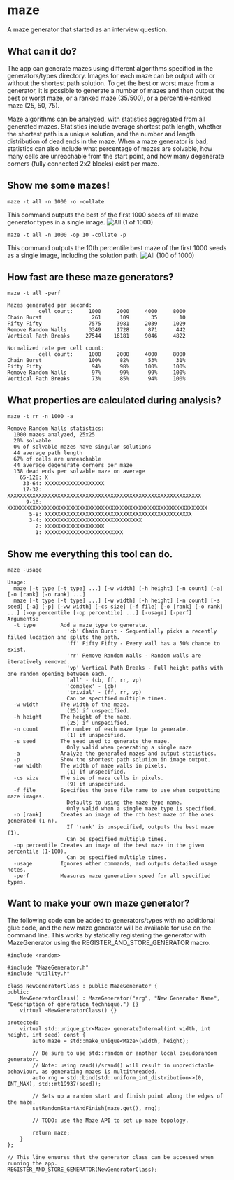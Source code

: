 # maze
A maze generator that started as an interview question.

## What can it do?
The app can generate mazes using different algorithms specified in the generators/types directory. 
Images for each maze can be output with or without the shortest path solution. 
To get the best or worst maze from a generator, it is possible to generate a number of mazes and then output the best or worst maze, or a ranked maze (35/500), or a percentile-ranked maze (25, 50, 75).

Maze algorithms can be analyzed, with statistics aggregated from all generated mazes.
Statistics include average shortest path length, whether the shortest path is a unique solution, and the number and length distribution of dead ends in the maze.
When a maze generator is bad, statistics can also include what percentage of mazes are solvable, how many cells are unreachable from the start point, and how many degenerate corners (fully connected 2x2 blocks) exist per maze.

## Show me some mazes!

```
maze -t all -n 1000 -o -collate
```
This command outputs the best of the first 1000 seeds of all maze generator types in a single image.
![All (1 of 1000)](https://user-images.githubusercontent.com/5326140/233759804-9e3f06a4-4f3d-4349-9285-f662fb690eeb.png)

```
maze -t all -n 1000 -op 10 -collate -p
```
This command outputs the 10th percentile best maze of the first 1000 seeds as a single image, including the solution path.
![All (100 of 1000)](https://user-images.githubusercontent.com/5326140/233760289-a3607ef6-2ff2-45e7-b685-d2ffcbc25211.png)

## How fast are these maze generators?
```
maze -t all -perf

Mazes generated per second:
          cell count:     1000     2000     4000     8000
Chain Burst                261      109       35       10
Fifty Fifty               7575     3981     2039     1029
Remove Random Walls       3349     1728      871      442
Vertical Path Breaks     27544    16181     9046     4822

Normalized rate per cell count:
          cell count:     1000     2000     4000     8000
Chain Burst               100%      82%      53%      31%
Fifty Fifty                94%      98%     100%     100%
Remove Random Walls        97%      99%      99%     100%
Vertical Path Breaks       73%      85%      94%     100%
```

## What properties are calculated during analysis?
```
maze -t rr -n 1000 -a

Remove Random Walls statistics:
  1000 mazes analyzed, 25x25
  20% solvable
  0% of solvable mazes have singular solutions
  44 average path length
  67% of cells are unreachable
  44 average degenerate corners per maze
  138 dead ends per solvable maze on average
    65-128: X
     33-64: XXXXXXXXXXXXXXXXXXX
     17-32: XXXXXXXXXXXXXXXXXXXXXXXXXXXXXXXXXXXXXXXXXXXXXXXXXXXXXXXXXXXXXX
      9-16: XXXXXXXXXXXXXXXXXXXXXXXXXXXXXXXXXXXXXXXXXXXXXXXXXXXXXXXXXXXXXXXX
       5-8: XXXXXXXXXXXXXXXXXXXXXXXXXXXXXXXXXXXXXXXXXXXXXXX
       3-4: XXXXXXXXXXXXXXXXXXXXXXXXXXXXXXX
         2: XXXXXXXXXXXXXXXXXXX
         1: XXXXXXXXXXXXXXXXXXXXXXXXX
```

## Show me everything this tool can do.
```
maze -usage

Usage:
  maze [-t type [-t type] ...] [-w width] [-h height] [-n count] [-a] [-o [rank] [-o rank] ...]
  maze [-t type [-t type] ...] [-w width] [-h height] [-n count] [-s seed] [-a] [-p] [-ww width] [-cs size] [-f file] [-o [rank] [-o rank] ...] [-op percentile [-op percentile] ...] [-usage] [-perf]
Arguments:
  -t type        Add a maze type to generate.
                   'cb' Chain Burst - Sequentially picks a recently filled location and splits the path.
                   'ff' Fifty Fifty - Every wall has a 50% chance to exist.
                   'rr' Remove Random Walls - Random walls are iteratively removed.
                   'vp' Vertical Path Breaks - Full height paths with one random opening between each.
                   'all' - (cb, ff, rr, vp)
                   'complex' - (cb)
                   'trivial' - (ff, rr, vp)
                   Can be specified multiple times.
  -w width       The width of the maze.
                   (25) if unspecified.
  -h height      The height of the maze.
                   (25) if unspecified.
  -n count       The number of each maze type to generate.
                   (1) if unspecified.
  -s seed        The seed used to generate the maze.
                   Only valid when generating a single maze
  -a             Analyze the generated mazes and output statistics.
  -p             Show the shortest path solution in image output.
  -ww width      The width of maze walls in pixels.
                   (1) if unspecified.
  -cs size       The size of maze cells in pixels.
                   (9) if unspecified.
  -f file        Specifies the base file name to use when outputting maze images.
                   Defaults to using the maze type name.
                   Only valid when a single maze type is specified.
  -o [rank]      Creates an image of the nth best maze of the ones generated (1-n).
                   If 'rank' is unspecified, outputs the best maze (1).
                   Can be specified multiple times.
  -op percentile Creates an image of the best maze in the given percentile (1-100).
                   Can be specified multiple times.
  -usage         Ignores other commands, and outputs detailed usage notes.
  -perf          Measures maze generation speed for all specified types.
```

## Want to make your own maze generator?
The following code can be added to generators/types with no additional glue code, and the new maze generator will be available for use on the command line.
This works by statically registering the generator with MazeGenerator using the REGISTER_AND_STORE_GENERATOR macro.
```
#include <random>

#include "MazeGenerator.h"
#include "Utility.h"

class NewGeneratorClass : public MazeGenerator {
public:
    NewGeneratorClass() : MazeGenerator("arg", "New Generator Name", "Description of generation technique.") {}
    virtual ~NewGeneratorClass() {}
    
protected:
    virtual std::unique_ptr<Maze> generateInternal(int width, int height, int seed) const {
        auto maze = std::make_unique<Maze>(width, height);
        
        // Be sure to use std::random or another local pseudorandom generator.
        // Note: using rand()/srand() will result in unpredictable behaviour, as generating mazes is multithreaded.
        auto rng = std::bind(std::uniform_int_distribution<>(0, INT_MAX), std::mt19937(seed));
        
        // Sets up a random start and finish point along the edges of the maze.
        setRandomStartAndFinish(maze.get(), rng);
        
        // TODO: use the Maze API to set up maze topology.
        
        return maze;
    }
};

// This line ensures that the generator class can be accessed when running the app.
REGISTER_AND_STORE_GENERATOR(NewGeneratorClass);
```
